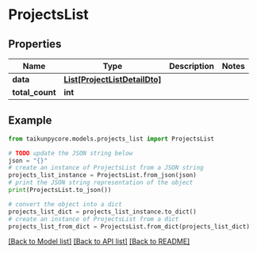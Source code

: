# ProjectsList


## Properties

Name | Type | Description | Notes
------------ | ------------- | ------------- | -------------
**data** | [**List[ProjectListDetailDto]**](ProjectListDetailDto.md) |  | 
**total_count** | **int** |  | 

## Example

```python
from taikunpycore.models.projects_list import ProjectsList

# TODO update the JSON string below
json = "{}"
# create an instance of ProjectsList from a JSON string
projects_list_instance = ProjectsList.from_json(json)
# print the JSON string representation of the object
print(ProjectsList.to_json())

# convert the object into a dict
projects_list_dict = projects_list_instance.to_dict()
# create an instance of ProjectsList from a dict
projects_list_from_dict = ProjectsList.from_dict(projects_list_dict)
```
[[Back to Model list]](../README.md#documentation-for-models) [[Back to API list]](../README.md#documentation-for-api-endpoints) [[Back to README]](../README.md)



